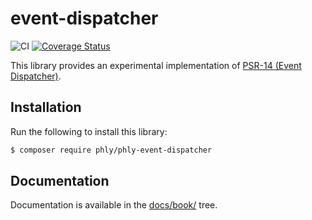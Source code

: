 # event-dispatcher

![CI](https://github.com/phpactor/phly-event-dispatcher/workflows/CI/badge.svg)
[![Coverage Status](https://coveralls.io/repos/github/phly/phly-event-dispatcher/badge.svg?branch=master)](https://coveralls.io/github/phly/phly-event-dispatcher?branch=master)

This library provides an experimental implementation of [PSR-14 (Event
Dispatcher)](https://github.com/php-fig/fig-standards/blob/bb8df27dba53fa5cbc653d1d446f850e5690f3cc/proposed/event-dispatcher.md).

## Installation

Run the following to install this library:

```bash
$ composer require phly/phly-event-dispatcher
```

## Documentation

Documentation is available in the [docs/book/](docs/book/) tree.

